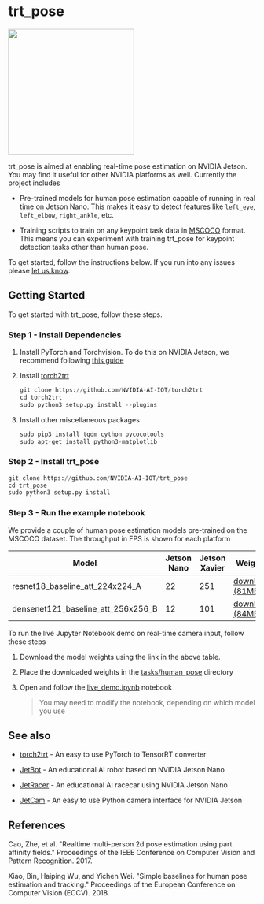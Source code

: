 # trt_pose

<img src="https://user-images.githubusercontent.com/4212806/67125332-71a64580-f1a9-11e9-8ee1-e759a38de215.gif" height=256/>

trt_pose is aimed at enabling real-time pose estimation on NVIDIA Jetson.  You may find it useful for other NVIDIA platforms as well.  Currently the project includes

- Pre-trained models for human pose estimation capable of running in real time on Jetson Nano.  This makes it easy to detect features like ``left_eye``, ``left_elbow``, ``right_ankle``, etc.

- Training scripts to train on any keypoint task data in [MSCOCO](https://cocodataset.org/#home) format.  This means you can experiment with training trt_pose for keypoint detection tasks other than human pose.

To get started, follow the instructions below.  If you run into any issues please [let us know](../../issues).

## Getting Started

To get started with trt_pose, follow these steps.

### Step 1 - Install Dependencies

1. Install PyTorch and Torchvision.  To do this on NVIDIA Jetson, we recommend following [this guide](https://forums.developer.nvidia.com/t/pytorch-for-jetson-version-1-6-0-now-available)

2. Install [torch2trt](https://github.com/NVIDIA-AI-IOT/torch2trt)

    ```python
    git clone https://github.com/NVIDIA-AI-IOT/torch2trt
    cd torch2trt
    sudo python3 setup.py install --plugins
    ```

3. Install other miscellaneous packages

    ```python
    sudo pip3 install tqdm cython pycocotools
    sudo apt-get install python3-matplotlib
    ```
    
### Step 2 - Install trt_pose

```python
git clone https://github.com/NVIDIA-AI-IOT/trt_pose
cd trt_pose
sudo python3 setup.py install
```

### Step 3 - Run the example notebook

We provide a couple of human pose estimation models pre-trained on the MSCOCO dataset.  The throughput in FPS is shown for each platform

| Model | Jetson Nano | Jetson Xavier | Weights |
|-------|-------------|---------------|---------|
| resnet18_baseline_att_224x224_A | 22 | 251 | [download (81MB)](https://drive.google.com/open?id=1XYDdCUdiF2xxx4rznmLb62SdOUZuoNbd) |
| densenet121_baseline_att_256x256_B | 12 | 101 | [download (84MB)](https://drive.google.com/open?id=13FkJkx7evQ1WwP54UmdiDXWyFMY1OxDU) |

To run the live Jupyter Notebook demo on real-time camera input, follow these steps
 
1. Download the model weights using the link in the above table.  

2. Place the downloaded weights in the [tasks/human_pose](tasks/human_pose) directory

3. Open and follow the [live_demo.ipynb](tasks/human_pose/live_demo.ipynb) notebook

    > You may need to modify the notebook, depending on which model you use

## See also

- [torch2trt](http://github.com/NVIDIA-AI-IOT/torch2trt) - An easy to use PyTorch to TensorRT converter

- [JetBot](http://github.com/NVIDIA-AI-IOT/jetbot) - An educational AI robot based on NVIDIA Jetson Nano
- [JetRacer](http://github.com/NVIDIA-AI-IOT/jetracer) - An educational AI racecar using NVIDIA Jetson Nano
- [JetCam](http://github.com/NVIDIA-AI-IOT/jetcam) - An easy to use Python camera interface for NVIDIA Jetson

## References

Cao, Zhe, et al. "Realtime multi-person 2d pose estimation using part affinity fields." Proceedings of the IEEE Conference on Computer Vision and Pattern Recognition. 2017.

Xiao, Bin, Haiping Wu, and Yichen Wei. "Simple baselines for human pose estimation and tracking." Proceedings of the European Conference on Computer Vision (ECCV). 2018.
